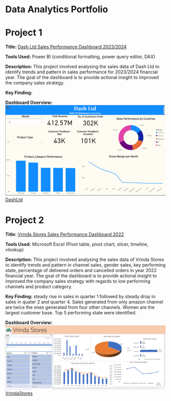 # Data Analytics Portfolio
# Project 1
**Title:** [Dash Ltd Sales Performance Dashboard 2023/2024](https://github.com/EkanVictor/EkanVictor.github.io)

**Tools Used:** Power BI (conditional formatting, power query editor, DAX)

**Description:** This project involved analysing the sales data of Dash Ltd to identify trends and pattern in sales performance for 2023/2024 financial year. The goal of the dashboard is to provide actional insight to improved the company sales strategy.

**Key Finding:**

**Dashboard Overview:** 
![Dash](Dash.PNG)
[DashLtd](DashLtd.pbix)

# Project 2
**Title:** [Vrinda Stores Sales Performance Dashboard 2022](https://github.com/EkanVictor/EkanVictor.github.io)

**Tools Used:** Microsoft Excel (Pivot table, pivot chart, slicer, timeline, vlookup)

**Description:** This project involved analysing the sales data of Vrinda Stores to identify trends and pattern in channel sales, gender sales, key performing state, percentage of delivered orders and cancelled orders in year 2022 financial year. The goal of the dashboard is to provide actional insight to improved the company sales strategy with regards to low performing channels and product category.

**Key Finding:** steady rise in sales in quarter 1 followed by steady drop in sales in quater 2 and quarter 4. Sales generated from only amazon channel are twice the ones generated from four other channels. Women are the largest customer base. Top 5 performing state were identified.

**Dashboard Overview:** 
![Vrinda](Vrinda.PNG)
[VrindaStores](VrindaStores.xlsx)

